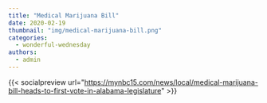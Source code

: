 ```yaml
---
title: "Medical Marijuana Bill"
date: 2020-02-19
thumbnail: "img/medical-marijuana-bill.png"
categories: 
  - wonderful-wednesday
authors: 
  - admin
---
```


{{< socialpreview url="https://mynbc15.com/news/local/medical-marijuana-bill-heads-to-first-vote-in-alabama-legislature" >}}
